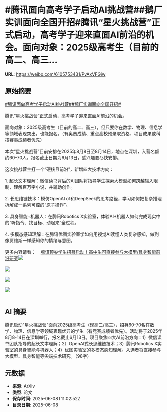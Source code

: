 # #腾讯面向高考学子启动AI挑战营##鹅厂实训面向全国开招#腾讯“星火挑战营”正式启动，高考学子迎来直面AI前沿的机会。面向对象：2025级高考生（目前的高二、高三...

**URL**: https://weibo.com/6105753431/PvAxVFGiw

## 原始摘要

<a href="https://m.weibo.cn/search?containerid=231522type%3D1%26t%3D10%26q%3D%23%E8%85%BE%E8%AE%AF%E9%9D%A2%E5%90%91%E9%AB%98%E8%80%83%E5%AD%A6%E5%AD%90%E5%90%AF%E5%8A%A8AI%E6%8C%91%E6%88%98%E8%90%A5%23&amp;extparam=%23%E8%85%BE%E8%AE%AF%E9%9D%A2%E5%90%91%E9%AB%98%E8%80%83%E5%AD%A6%E5%AD%90%E5%90%AF%E5%8A%A8AI%E6%8C%91%E6%88%98%E8%90%A5%23" data-hide=""><span class="surl-text">#腾讯面向高考学子启动AI挑战营#</span></a><a href="https://m.weibo.cn/search?containerid=231522type%3D1%26t%3D10%26q%3D%23%E9%B9%85%E5%8E%82%E5%AE%9E%E8%AE%AD%E9%9D%A2%E5%90%91%E5%85%A8%E5%9B%BD%E5%BC%80%E6%8B%9B%23&amp;extparam=%23%E9%B9%85%E5%8E%82%E5%AE%9E%E8%AE%AD%E9%9D%A2%E5%90%91%E5%85%A8%E5%9B%BD%E5%BC%80%E6%8B%9B%23" data-hide=""><span class="surl-text">#鹅厂实训面向全国开招#</span></a><br><br>腾讯“星火挑战营”正式启动，高考学子迎来直面AI前沿的机会。<br><br>面向对象：2025级高考生（目前的高二、高三），但只要你在数学、物理、信息学等领域表现突出，也能报名。（有奥赛成绩、重点高校预录取资格、项目成果或科技赛事成绩者优先）<br><br>本次“星火挑战营”目前安排在2025年8月8日至8月14日，地点在深圳，入营名额约60–70人。报名截止日期为6月13日，感兴趣要尽快安排。<br><br>这次挑战营主打一个“硬核且前沿”，新增四大技术方向：<br><br>1. 超长文本理解：微信读书背后的AI团队将指导学生探索大模型如何跨越输入限制，理解百万字小说，并辅助创作。<br>    <br>2. 长思维链技术：模仿OpenAI o1和DeepSeek的思考路径，学习如何把复杂推理拆解成一系列可控的“原子操作”。<br>    <br>3. 具身智能+机器人：在腾讯Robotics X实验室，体验AI+机器人如何完成现实中的“听指令、找目标、动起来”全过程。<br>    <br>4. 多模态感知理解：在腾讯优图实验室学如何用视觉AI读懂人类复杂感知，做到像贾维斯一样感知你的情绪与意图。<br>    <br>更多内容请看：<a href="https://weibo.cn/sinaurl?u=https%3A%2F%2Fmp.weixin.qq.com%2Fs%2FMp21rlvb7yTxM7r1A-dDOg" data-hide=""><span class="url-icon"><img style="width: 1rem;height: 1rem" src="https://h5.sinaimg.cn/upload/2015/09/25/3/timeline_card_small_web_default.png" referrerpolicy="no-referrer"></span><span class="surl-text">腾讯顶尖学生招募启动！高中生可直接参与大模型/具身智能前沿研究</span></a><img style="" src="https://tvax3.sinaimg.cn/large/006Fd7o3ly1i27yk1e2agj30u00grws7.jpg" referrerpolicy="no-referrer"><br><br><img style="" src="https://tvax4.sinaimg.cn/large/006Fd7o3ly1i27yk2rxwij30u00grgxo.jpg" referrerpolicy="no-referrer"><br><br><img style="" src="https://tvax2.sinaimg.cn/large/006Fd7o3ly1i27yk6bltxj30u00grq9w.jpg" referrerpolicy="no-referrer"><br><br><img style="" src="https://tvax1.sinaimg.cn/large/006Fd7o3ly1i27yk838adj30u00grkb2.jpg" referrerpolicy="no-referrer"><br><br>

## AI 摘要

腾讯启动"星火挑战营"面向2025级高考生（现高二/高三），招募60-70名在数学、物理、信息学等领域表现优异的学生（有竞赛成绩者优先）。活动将于2025年8月8-14日在深圳举行，报名截止6月13日。项目聚焦四大AI前沿方向：1）微信读书团队指导的超长文本理解；2）OpenAI式长思维链技术；3）腾讯Robotics X实验室的具身智能与机器人；4）优图实验室的多模态感知理解。入选者将直接参与大模型、具身智能等尖端技术研究。（98字）

## 元数据

- **来源**: ArXiv
- **类型**: 论文
- **保存时间**: 2025-06-08T11:02:52Z
- **目录日期**: 2025-06-08
